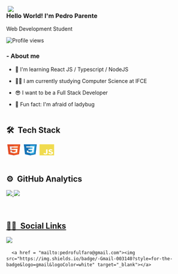 <img align="right" width="500em"
					src="https://github.com/abhisheknaiidu/abhisheknaiidu/raw/master/code.gif?raw=true"/>

### Hello World! I'm Pedro Parente
Web Development Student
<p align="left"> <img src="https://komarev.com/ghpvc/?username=gabrielcardosodev&color=003140" alt="Profile views" /> </p>

### - About me
- 🌱 I'm learning React JS / Typescript / NodeJS

- 👨‍💻 I am currently studying Computer Science at IFCE

- 😎 I want to be a Full Stack Developer

- 🤣 Fun fact: I'm afraid of ladybug
<br><br>

## 🛠 &nbsp;Tech Stack
<div style="display: inline-block">
  <img alt="HTML" height="30" width="40" src="https://raw.githubusercontent.com/devicons/devicon/master/icons/html5/html5-original.svg">
  <img alt="CSS" height="30" width="40" src="https://raw.githubusercontent.com/devicons/devicon/master/icons/css3/css3-original.svg">
  <img alt="JS" height="30" width="40" src="https://raw.githubusercontent.com/devicons/devicon/master/icons/javascript/javascript-plain.svg">
  
</div>
 <br><br>

## ⚙️ &nbsp;GitHub Analytics
 <div>
  <a href="https://github.com/pedrop07">
  <img height="160em" src="https://github-readme-stats.vercel.app/api?username=pedrop07&show_icons=true&theme=github_dark&include_all_commits=true&count_private=true"/>
  <img height="160em" src="https://github-readme-stats.vercel.app/api/top-langs/?username=pedrop07&layout=compact&langs_count=7&theme=github_dark"/>
</div>
<br><br>


## 🙍‍♂ &nbsp;Social Links
<div>
      <a height="40" href="https://www.linkedin.com/in/pedro-parente-689320216/" target="_blank"><img src="https://img.shields.io/badge/-LinkedIn-003140?style=for-the-badge&logo=linkedin&logoColor=white"></a> 
      
      <a href = "mailto:pedrofulfaro@gmail.com"><img src="https://img.shields.io/badge/-Gmail-003140?style=for-the-badge&logo=gmail&logoColor=white" target="_blank"></a>
</div>
